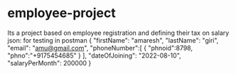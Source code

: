 # employee-project
Its a project based on employee registration and defining their tax on salary  json: for testing in postman { "firstName": "amaresh", "lastName": "giri", "email": "amu@gmail.com", "phoneNumber":[ { "phnoid":8798, "phno":"+9175454685" } ], "dateOfJoining": "2022-08-10", "salaryPerMonth": 200000 }
